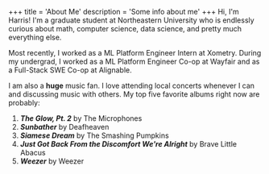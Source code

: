 +++
title = 'About Me'
description = 'Some info about me'
+++
Hi, I'm Harris! I'm a graduate student at Northeastern University who is endlessly curious about math, computer science, data science, and pretty much everything else. 


Most recently, I worked as a ML Platform Engineer Intern at Xometry. During my undergrad, I worked as a ML Platform Engineer Co-op at Wayfair and as a Full-Stack SWE Co-op at Alignable. 

I am also a **huge** music fan. I love attending local concerts whenever I can and discussing music with others. My top five favorite albums right now are probably:

1. ***The Glow, Pt. 2*** by The Microphones
2. ***Sunbather*** by Deafheaven
3. ***Siamese Dream*** by The Smashing Pumpkins
4. ***Just Got Back From the Discomfort We're Alright*** by Brave Little Abacus
5. ***Weezer*** by Weezer